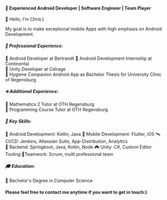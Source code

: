 #### 📱 Experienced Android Developer | Software Engineer | Team Player

👋 Hello, I'm Chris:)

My goal is to make exceptional mobile Apps with high emphasis on Android Development.

##### 💼 Professional Experience:
🔹 Android Developer at Bertrandt
🔹 Android Development Internship at Continental  
🔹 Unity Developer at Celrage  
🔹 Hygiene Companion Android App as Bachelor Thesis for University Clinic of Regensburg

##### ➕ Additional Experience:
🔹 Mathematics 2 Tutor at OTH Regensburg  
🔹 Programming Course Tutor at OTH Regensburg

##### 🔑 Key Skills:
 📲 Android Development: Kotlin, Java
 📲 Mobile Development: Flutter, iOS
 🛰️ CI/CD: Jenkins, Atlassian Suite, App-Distribution, Analytics  
 🔐 Backend: Springboot, Java, Kotlin, Node
 🎮 Unity: C#, Custom Editor Tooling
 💬Teamwork: Scrum, multi professional team  

##### 🎓 Education:
🔹 Bachelor's Degree in Computer Science

####  Please feel free to contact me anytime if you want to get in touch:)
